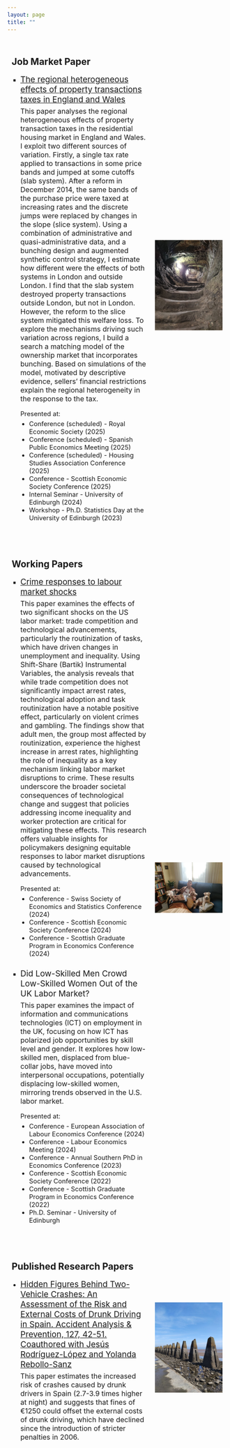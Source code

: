 ```yaml
---
layout: page
title: ""
---
```


<div style="display: flex; align-items: center; margin-bottom: 20px;">
  <div style="flex: 2; padding: 10px;">
    <h2>Job Market Paper</h2>
    <ul style="list-style-type: square; padding-left: 20px;">
      <li>
        <span style="font-size: 14pt;">
          <a href="https://drive.google.com/file/d/1Qg1GGhBU2GGuzi55yuqlhnCEyQN-mMF7/view?usp=sharing">
            The regional heterogeneous effects of property transactions taxes in England and Wales
          </a>
        </span>
        <p style="font-size: 12pt; margin-top: 5px;">
          This paper analyses the regional heterogeneous effects of property transaction taxes in the residential housing market in England and Wales. I exploit two different sources of variation. Firstly, a single tax rate applied to transactions in some price bands and jumped at some cutoffs (slab system). After a reform in December 2014, the same bands of the purchase price were taxed at increasing rates and the discrete jumps were replaced by changes in the slope (slice system). Using a combination of administrative and quasi-administrative data, and a bunching design and augmented synthetic control strategy, I estimate how different were the effects of both systems in London and outside London. I find that the slab system destroyed property transactions outside London, but not in London. However, the reform to the slice system mitigated this welfare loss. To explore the mechanisms driving such variation across regions, I build a search a matching model of the ownership market that incorporates bunching. Based on simulations of the model, motivated by descriptive evidence, sellers’
financial restrictions explain the regional heterogeneity in the response to the tax.
        </p>
        <p style="font-size: 11pt; margin-top: 5px; margin-bottom: 0;">Presented at:</p>
        <ul style="list-style-type: disc; padding-left: 20px; margin-top: 5px; font-size: 11pt;">
          <li>Conference (scheduled) - Royal Economic Society (2025)</li>
          <li>Conference (scheduled) - Spanish Public Economics Meeting (2025)</li>
          <li>Conference (scheduled) - Housing Studies Association Conference (2025)</li>
          <li>Conference - Scottish Economic Society Conference (2025)</li>
          <li>Internal Seminar - University of Edinburgh (2024)</li>
          <li>Workshop - Ph.D. Statistics Day at the University of Edinburgh (2023)</li>
        </ul>             
      </li>
    </ul>
  </div>
  <div style="flex: 1; padding: 10px; text-align: right;">
    <img src="/images/st_andres_castle_tunnel.jpeg" alt="tunnel" style="width: 100%; height: auto;">
  </div>
</div>

<div style="display: flex; align-items: center; margin-top: 20px;">
  <div style="flex: 2; padding: 10px;">
    <h2>Working Papers</h2>
    <ul style="list-style-type: square; padding-left: 20px;">
      <li style="margin-bottom: 20px;">
        <span style="font-size: 14pt;">
          <a href="https://drive.google.com/file/d/1v5QufP-uvjzgKu7GCHvOtCVgLBFIfuu5/view?usp=sharing">
            Crime responses to labour market shocks
          </a>
        </span>
        <p style="font-size: 12pt; margin-top: 5px;">
          This paper examines the effects of two significant shocks on the US labor market: trade competition and technological advancements, particularly the routinization of tasks, which have driven changes in unemployment and inequality. Using Shift-Share (Bartik) Instrumental Variables, the analysis reveals that while trade competition does not significantly impact arrest rates, technological adoption and task routinization have a notable positive effect, particularly on violent crimes and gambling. The findings show that adult men, the group most affected by routinization, experience the highest increase in arrest rates, highlighting the role of inequality as a key mechanism linking labor market disruptions to crime. These results underscore the broader societal consequences of technological change and suggest that policies addressing income inequality and worker protection are critical for mitigating these effects. This research offers valuable insights for policymakers designing equitable responses to labor market disruptions caused by technological advancements.
        </p>
        <p style="font-size: 11pt; margin-top: 5px; margin-bottom: 0;">Presented at:</p>
        <ul style="list-style-type: disc; padding-left: 20px; margin-top: 5px; font-size: 11pt;">
          <li>Conference - Swiss Society of Economics and Statistics Conference (2024)</li>
          <li>Conference - Scottish Economic Society Conference (2024)</li>
          <li>Conference - Scottish Graduate Program in Economics Conference (2024)</li>
        </ul>
      </li>
      <li style="margin-top: 25px;">
        <span style="font-size: 14pt;">
          Did Low-Skilled Men Crowd Low-Skilled Women Out of the UK Labor Market?
        </span>
        <p style="font-size: 12pt; margin-top: 5px;">
          This paper examines the impact of information and communications technologies (ICT) on employment in the UK, focusing on how ICT has polarized job opportunities by skill level and gender. It explores how low-skilled men, displaced from blue-collar jobs, have moved into interpersonal occupations, potentially displacing low-skilled women, mirroring trends observed in the U.S. labor market.
        </p>
        <p style="font-size: 11pt; margin-top: 5px; margin-bottom: 0;">Presented at:</p> 
        <ul style="list-style-type: disc; padding-left: 20px; margin-top: 5px; font-size: 11pt;">
          <li>Conference - European Association of Labour Economics Conference (2024)</li>
          <li>Conference - Labour Economics Meeting (2024)</li>
          <li>Conference - Annual Southern PhD in Economics Conference (2023)</li>
          <li>Conference - Scottish Economic Society Conference (2022)</li>
          <li>Conference - Scottish Graduate Program in Economics Conference (2022)</li>
          <li>Ph.D. Seminar - University of Edinburgh</li>
        </ul>      
      </li>
    </ul>
  </div>
  <div style="flex: 1; padding: 10px; text-align: right;">
    <img src="/images/dogs.jpeg" alt="Doggies" style="width: 100%; height: auto;">
  </div>
</div>

<div style="display: flex; align-items: center; margin-top: 20px;">
  <div style="flex: 2; padding: 10px;">
    <h2>Published Research Papers</h2>
    <ul style="list-style-type: disc; padding-left: 20px;">
      <li>
        <span style="font-size: 14pt;">
          <a href="https://www.sciencedirect.com/science/article/pii/S0001457519302726">
          Hidden Figures Behind Two-Vehicle Crashes: An Assessment of the Risk and External Costs of Drunk Driving in Spain. Accident Analysis & Prevention, 127, 42-51. Coauthored with Jesús Rodríguez-López and Yolanda Rebollo-Sanz
          </a>
        </span>          
        <p style="font-size: 12pt; margin-top: 5px;">
          This paper estimates the increased risk of crashes caused by drunk drivers in Spain (2.7-3.9 times higher at night) and suggests that fines of €1250 could offset the external costs of drunk driving, which have declined since the introduction of stricter penalties in 2006.
        </p>   
      </li>
    </ul>
  </div>
  <div style="flex: 1; padding: 10px; text-align: right;">
    <img src="/images/cramond.jpeg" alt="Cramond" style="width: 100%; height: auto;">
  </div>
</div>

<!--
<div style="display: flex; align-items: center; margin-top: 20px;">
  <div style="flex: 2; padding: 10px;">
    <h2>Work in Progress</h2>
    <ul style="list-style-type: disc; padding-left: 20px;">
      <li>
        The End of Dictatorships and the Effect on Female Labor Force Participation
      </li>
    </ul>
  </div>
  <div style="flex: 1; padding: 10px; text-align: right;">
    <img src="/images/trafalgar_sq.jpg" alt="Doggies" style="width: 100%; height: auto;">
  </div>
</div>
-->
